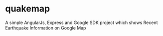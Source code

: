 # quakemap
A simple AngularJs, Express and Google SDK project which shows Recent Earthquake Information on Google Map

